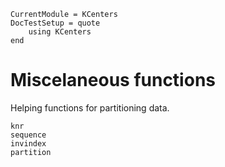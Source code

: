 ```@meta
CurrentModule = KCenters
DocTestSetup = quote
    using KCenters
end
```

# Miscelaneous functions

Helping functions for partitioning data.

```@docs
knr
sequence
invindex
partition
```